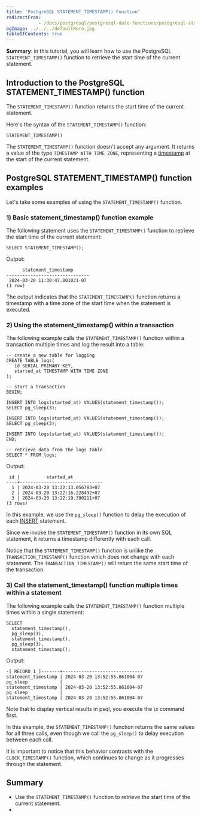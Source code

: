 ```yaml
---
title: 'PostgreSQL STATEMENT_TIMESTAMP() Function'
redirectFrom: 
            - /docs/postgresql/postgresql-date-functions/postgresql-statement_timestamp/
ogImage: ../../../defaultHero.jpg
tableOfContents: true
---
```


**Summary**: in this tutorial, you will learn how to use the PostgreSQL `STATEMENT_TIMESTAMP()` function to retrieve the start time of the current statement.



## Introduction to the PostgreSQL STATEMENT_TIMESTAMP() function



The `STATEMENT_TIMESTAMP()` function returns the start time of the current statement.



Here's the syntax of the `STATEMENT_TIMESTAMP()` function:



```
STATEMENT_TIMESTAMP()
```



The `STATEMENT_TIMESTAMP()` function doesn't accept any argument. It returns a value of the type `TIMESTAMP WITH TIME ZONE`, representing a [timestamp](/docs/postgresql/postgresql-timestamp) at the start of the current statement.



## PostgreSQL STATEMENT_TIMESTAMP() function examples



Let's take some examples of using the `STATEMENT_TIMESTAMP()` function.



### 1) Basic statement_timestamp() function example



The following statement uses the `STATEMENT_TIMESTAMP()` function to retrieve the start time of the current statement:



```
SELECT STATEMENT_TIMESTAMP();
```



Output:



```
      statement_timestamp
-------------------------------
 2024-03-20 11:30:47.001021-07
(1 row)
```



The output indicates that the `STATEMENT_TIMESTAMP()` function returns a timestamp with a time zone of the start time when the statement is executed.



### 2) Using the statement_timestamp() within a transaction



The following example calls the `STATEMENT_TIMESTAMP()` function within a transaction multiple times and log the result into a table:



```
-- create a new table for logging
CREATE TABLE logs(
   id SERIAL PRIMARY KEY,
   started_at TIMESTAMP WITH TIME ZONE
);

-- start a transaction
BEGIN;

INSERT INTO logs(started_at) VALUES(statement_timestamp());
SELECT pg_sleep(3);

INSERT INTO logs(started_at) VALUES(statement_timestamp());
SELECT pg_sleep(3);

INSERT INTO logs(started_at) VALUES(statement_timestamp());
END;

-- retrieve data from the logs table
SELECT * FROM logs;
```



Output:



```
 id |          started_at
----+-------------------------------
  1 | 2024-03-20 13:22:13.056783+07
  2 | 2024-03-20 13:22:16.228492+07
  3 | 2024-03-20 13:22:19.390211+07
(3 rows)
```



In this example, we use the `pg_sleep()` function to delay the execution of each [INSERT](/docs/postgresql/postgresql-insert) statement.



Since we invoke the `STATEMENT_TIMESTAMP()` function in its own SQL statement, it returns a timestamp differently with each call.



Notice that the `STATEMENT_TIMESTAMP()` function is unlike the `TRANSACTION_TIMESTAMP()` function which does not change with each statement. The `TRANSACTION_TIMESTAMP()` will return the same start time of the transaction.



### 3) Call the statement_timestamp() function multiple times within a statement



The following example calls the `STATEMENT_TIMESTAMP()` function multiple times within a single statement:



```
SELECT
  statement_timestamp(),
  pg_sleep(3),
  statement_timestamp(),
  pg_sleep(3),
  statement_timestamp();
```



Output:



```
-[ RECORD 1 ]-------+------------------------------
statement_timestamp | 2024-03-20 13:52:55.861004-07
pg_sleep            |
statement_timestamp | 2024-03-20 13:52:55.861004-07
pg_sleep            |
statement_timestamp | 2024-03-20 13:52:55.861004-07
```



Note that to display vertical results in psql, you execute the \\x command first.



In this example, the `STATEMENT_TIMESTAMP()` function returns the same values for all three calls, even though we call the `pg_sleep()` to delay execution between each call.



It is important to notice that this behavior contrasts with the `CLOCK_TIMESTAMP()` function, which continues to change as it progresses through the statement.



## Summary



- Use the `STATEMENT_TIMESTAMP()` function to retrieve the start time of the current statement.
- 
